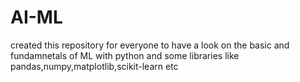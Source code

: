 # AI-ML
created this repository for everyone to have a look on the basic and fundamnetals of ML with python and some libraries like pandas,numpy,matplotlib,scikit-learn etc
